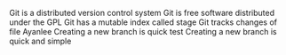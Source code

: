 Git is a distributed version control system
Git is free software distributed under the GPL
Git has a mutable index called stage
Git tracks changes of file
Ayanlee
Creating a new branch is quick
test
Creating a new branch is quick and simple
